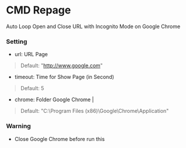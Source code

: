 # CMD Repage
Auto Loop Open and Close URL with Incognito Mode on Google Chrome

### Setting
- url: URL Page
> Default: "http://www.google.com"


- timeout: Time for Show Page (in Second)
> Default: 5


- chrome: Folder Google Chrome | 
> Default: "C:\Program Files (x86)\Google\Chrome\Application\"

### Warning
- Close Google Chrome before run this
